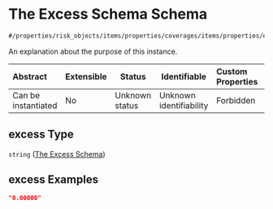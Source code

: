 # The Excess Schema Schema

```txt
#/properties/risk_objects/items/properties/coverages/items/properties/excess#/properties/risk_objects/items/properties/coverages/items/properties/excess
```

An explanation about the purpose of this instance.


| Abstract            | Extensible | Status         | Identifiable            | Custom Properties | Additional Properties | Access Restrictions | Defined In                                                                  |
| :------------------ | ---------- | -------------- | ----------------------- | :---------------- | --------------------- | ------------------- | --------------------------------------------------------------------------- |
| Can be instantiated | No         | Unknown status | Unknown identifiability | Forbidden         | Allowed               | none                | [quotes.schema.json\*](../../out/quotes.schema.json "open original schema") |

## excess Type

`string` ([The Excess Schema](quotes-properties-the-risk_objects-schema-the-items-schema-properties-the-coverages-schema-the-items-schema-properties-the-excess-schema.md))

## excess Examples

```json
"0.00000"
```
